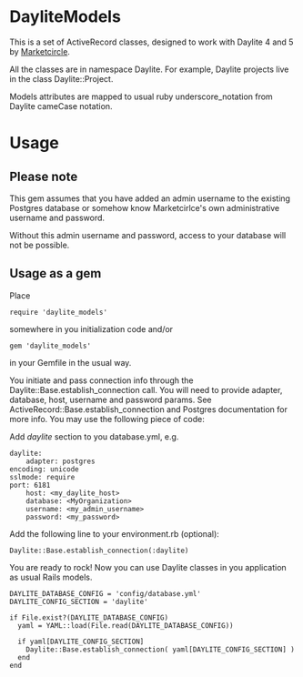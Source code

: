 DayliteModels
=============

This is a set of ActiveRecord classes, designed to work with Daylite 4 and 5 by [Marketcircle](http://www.marketcircle.com).

All the classes are in namespace Daylite. For example, Daylite projects live in the class Daylite::Project.

Models attributes are mapped to usual ruby underscore_notation from Daylite cameCase notation.

Usage
=======

Please note
-----------
This gem assumes that you have added an admin username to the existing Postgres database or somehow know Marketcirlce's own administrative username and password.  

Without this admin username and password, access to your database will not be possible.


Usage as a gem
-----------------------------

Place

    require 'daylite_models'

somewhere in you initialization code and/or

    gem 'daylite_models'

in your Gemfile in the usual way.

You initiate and pass connection info through the Daylite::Base.establish_connection call. You will need to provide adapter, database, host, username and password params. See ActiveRecord::Base.establish_connection and Postgres documentation for more info. You may use the following piece of code:

Add _daylite_ section to you database.yml, e.g.

    daylite:
        adapter: postgres
	encoding: unicode
	sslmode: require
	port: 6181
        host: <my_daylite_host>
        database: <MyOrganization>
        username: <my_admin_username>
        password: <my_password>


Add the following line to your environment.rb (optional):

    Daylite::Base.establish_connection(:daylite)

You are ready to rock! Now you can use Daylite classes in you application as usual Rails models.


    DAYLITE_DATABASE_CONFIG = 'config/database.yml'
    DAYLITE_CONFIG_SECTION = 'daylite'

    if File.exist?(DAYLITE_DATABASE_CONFIG)
      yaml = YAML::load(File.read(DAYLITE_DATABASE_CONFIG))

      if yaml[DAYLITE_CONFIG_SECTION]
        Daylite::Base.establish_connection( yaml[DAYLITE_CONFIG_SECTION] )
      end
    end

